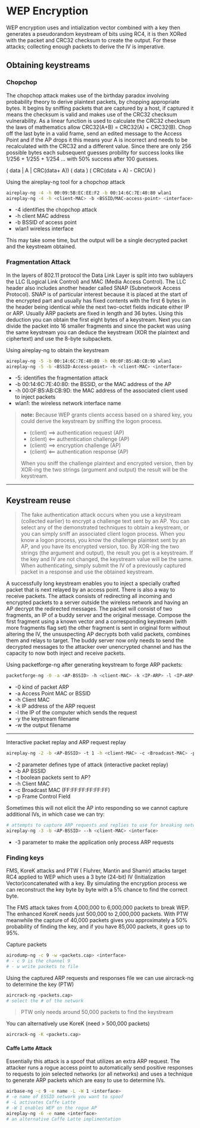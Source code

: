 # WEP Encryption

WEP encryption uses and intialization vector combined with a key then generates a pseudorandom keystream of bits using RC4, it is then XORed with the packet and CRC32 checksum to create the output.  For these attacks; collecting enough packets to derive the IV is imperative.

## Obtaining keystreams

### Chopchop

The chopchop attack makes use of the birthday paradox involving probability theory to derive plaintext packets, by chopping appropriate bytes.  It begins by sniffing packets that are captured by a host, if captured it means the checksum is valid and makes use of the CRC32 checksum vulnerability.  As a linear function is used to calculate the CRC32 checksum the laws of mathematics allow CRC32(A+B) = CRC32(A) + CRC32(B).  Chop off the last byte in a valid frame, send an edited message to the Access Point and if the AP drops it this means your A is incorrect and needs to be recalculated with the CRC32 and a different value.  Since there are only 256 possible bytes each subsequent guesses probility for success looks like 1/256 + 1/255 + 1/254 ... with 50% success after 100 guesses.

( data | A | CRC(data+ A))
( data ) ( CRC(data + A) - CRC(A) )

Using the aireplay-ng tool for a chopchop attack

```sh
aireplay-ng -4 -h 00:09:5B:EC:EE:F2 -b 00:14:6C:7E:40:80 wlan1
aireplay-ng -4 -h <client-MAC> -b <BSSID/MAC-access-point> <interface>
```

- -4 identifies the chopchop attack
- -h client MAC address
- -b BSSID of access point
- wlan1 wireless interface

This may take some time, but the output will be a single decrypted packet and the keystream obtained.

### Fragmentation Attack

In the layers of 802.11 protocol the Data Link Layer is split into two sublayers the LLC (Logical Link Control) and MAC (Media Access Control). The LLC header also includes another header called SNAP (Subnetwork Access Protocol). SNAP is of particular interest because it is placed at the start of the encrypted part and usually has fixed contents with the first 6 bytes in the header being identical while the next two-octet fields indicate either IP or ARP. Usually ARP packets are fixed in length and 36 bytes.  Using this deduction you can obtain the first eight bytes of a keystream.  Next you can divide the packet into 16 smaller fragments and since the packet was using the same keystream you can deduce the keystream (XOR the plaintext and ciphertext) and use the 8-byte subpackets.

Using aireplay-ng to obtain the keystream

```sh
aireplay-ng -5 -b 00:14:6C:7E:40:80 -h 00:0F:B5:AB:CB:9D wlan1
aireplay-ng -5 -b <BSSID-Access-point> -h <client-MAC> <interface>
```

- -5: identifies the fragmentation attack
- -b 00:14:6C:7E:40:80: the BSSID, or the MAC address of the AP
- -h  00:0F:B5:AB:CB:9D: the MAC address of the associated client used to inject packets
- wlan1: the wireless network interface name

> **note:** Because WEP grants clients access based on a shared key, you could derive the keystream by sniffing the logon process.
>
> - (client) ==> authentication request (AP)
> - (client) <== authentication challenge (AP)
> - (client) ==> encryption challenge (AP)
> - (client) <== authentication response (AP)
>
> When you sniff the challenge plaintext and encrypted version, then by XOR-ing the two strings (argument and output) the result will be the keystream.

---

## Keystream reuse

> The  fake  authentication  attack  occurs  when  you  use  a  keystream  (collected  earlier)  to  encrypt  a  challenge  text  sent  by  an  AP.  You  can  select  any  of  the  demonstrated techniques to obtain a keystream, or you can simply sniff  an  associated  client  logon  process.  When  you  know  a  logon  process,  you  know  the  challenge  plaintext  sent  by  an  AP,  and  you  have  its  encrypted  version,  too.  By  XOR-ing  the  two  strings  (the  argument and output), the result you get is a keystream. If the key and IV are not changed, the keystream value will be the same. When authenticating, simply submit the IV of a previously captured packet in  a  response  and  use  the  obtained  keystream. 

A successfully long keystream enables you to inject a specially crafted packet that is next relayed by an access point.  There is also a way to receive packets.  The attack consists of redirecting all incoming and encrypted packets to a server outside the wireless network and having an AP decrypt the redirected messages.  The packet will consist of two fragments, an IP of a buddy server and the original message.  Compose the first fragment using a known vector and a corresponding keystream (with more fragments flag set) the other fragment is sent in original form without altering the IV, the unsuspecting AP decrypts both valid packets, combines them and relays to target.  The buddy server now only needs to send the decrypted messages to the attacker over unencrypted channel and has the capacity to now both inject and receive packets.

Using packetforge-ng after generating keystream to forge ARP packets:

```sh
packetforge-ng -0 -a <AP-BSSID> -h <client-MAC> -k <IP-ARP> -l <IP-ARP-router> -y <keystream-file> -w <output-file>
```

- -0 kind of packet ARP
- -a Access Point MAC or BSSID
- -h Client MAC
- -k IP address of the ARP request
- -l the IP of the computer which sends the request
- -y the keystream filename
- -w the output filename

---

Interactive packet replay and ARP request replay

```sh
aireplay-ng -2 -b <AP-BSSID> -t 1 -h <client-MAC> -c <Broadcast-MAC> -p 0841
```

- -2 parameter defines type of attack (interactive packet replay)
- -b AP BSSID
- -t boolean packets sent to AP?
- -h Client MAC
- -c Broadcast MAC (FF:FF:FF:FF:FF:FF)
- -p Frame Control Field

Sometimes this will not elicit the AP into responding so we cannot capture additional IVs, in which case we can try:

```sh
# attempts to capture ARP requests and replies to use for breaking network key
aireplay-ng -3 -b <AP-BSSID> --h <client-MAC> <interface>
```

- -3 parameter to make the application only process ARP requests

### Finding keys

FMS, KoreK attacks and PTW ( Fluhrer, Mantin and Shamir) attacks target RC4 applied to WEP which uses a 3 byte (24-bit) IV (Initialization Vector)concatenated with a key. By simulating the encryption process we can reconstruct the key byte by byte with a 5% chance to find the correct byte.

The FMS attack  takes  from  4,000,000  to  6,000,000  packets  to  break  WEP.  The  enhanced  KoreK  needs  just  500,000  to  2,000,000  packets.  With  PTW  meanwhile  the  capture  of  40,000  packets  gives  you  approximately  a  50%  probability  of  finding  the  key,  and  if  you  have 85,000 packets, it goes up to 95%.

Capture packets

```sh
airodump-ng -c 9 -w <packets.cap> <interface>
# - c 9 is the channel 9
# - w write packets to file
```

Using the captured ARP requests and responses file we can use aircrack-ng to determine the key (PTW)

```sh
aircrack-ng <packets.cap>
# select the # of the network
```

> PTW only needs around 50,000 packets to find the keystream 

You can alternatively use KoreK (need > 500,000 packets)

```sh
aircrack-ng -K <packets.cap>
```

#### Caffe Latte Attack

Essentially this attack is a spoof that utilizes an extra ARP request.  The attacker runs a rogue access point to automatically send positive responses to requests to join selected networks (or all networks) and uses a technique to generate ARP packets which are easy to use to determine IVs.

```sh
airbase-ng -c 9 -e name -L -W 1 <interface>
# -e name of ESSID network you want to spoof
# -L activates Caffe Latte
# -W 1 enables WEP on the rogue AP
aireplay-ng -6 -e name <interface>
# an alternative Caffe Latte implimentation
```